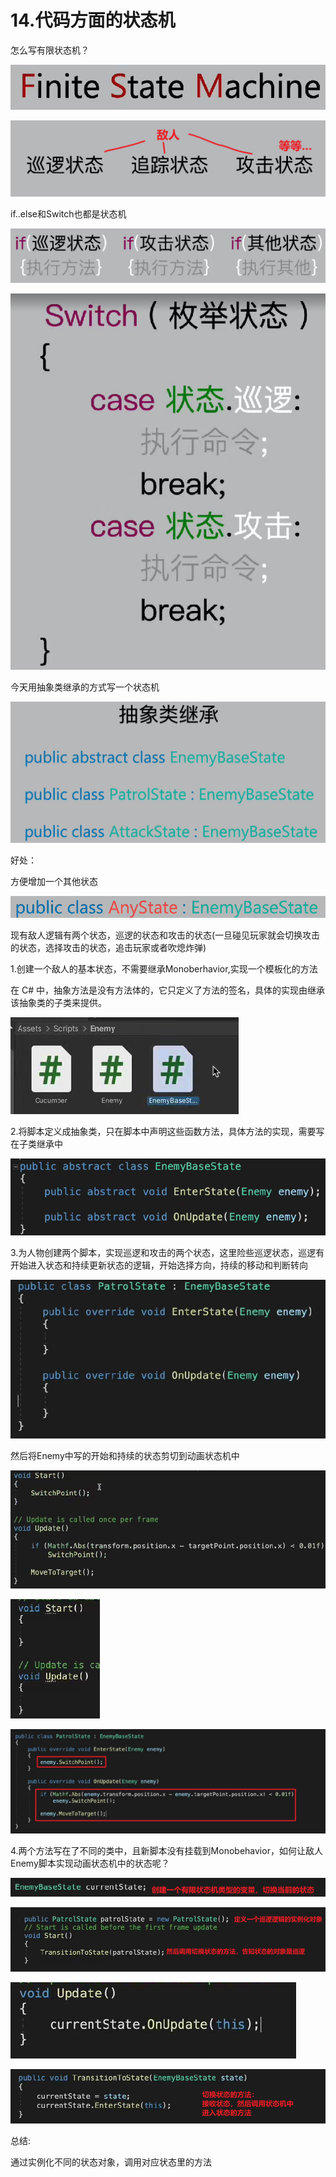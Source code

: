 # 14.代码方面的状态机

怎么写有限状态机？

![04cb95896d7bb1a214c3edf724794308.png](image/04cb95896d7bb1a214c3edf724794308.png)

![1f2b95f8a85ccd3f00443ad0c97bd813.png](image/1f2b95f8a85ccd3f00443ad0c97bd813.png)

if..else和Switch也都是状态机

![191e9a1f37d4aaaf06bb5af3d6085f0c.png](image/191e9a1f37d4aaaf06bb5af3d6085f0c.png)

![5ead9df031eadf5d922c652f83b3e392.png](image/5ead9df031eadf5d922c652f83b3e392.png)

今天用抽象类继承的方式写一个状态机

![61992f2ae444bd83857b5a023dfe3cb7.png](image/61992f2ae444bd83857b5a023dfe3cb7.png)

好处：

方便增加一个其他状态

![3409485bb12b35b318c2507533f98dfc.png](image/3409485bb12b35b318c2507533f98dfc.png)

现有敌人逻辑有两个状态，巡逻的状态和攻击的状态(一旦碰见玩家就会切换攻击的状态，选择攻击的状态，追击玩家或者吹熄炸弹)

1.创建一个敌人的基本状态，不需要继承Monoberhavior,实现一个模板化的方法

在 C# 中，抽象方法是没有方法体的，它只定义了方法的签名，具体的实现由继承该抽象类的子类来提供。

![4a86d24105d386ff49e8b37ceb403e7e.png](image/4a86d24105d386ff49e8b37ceb403e7e.png)

2.将脚本定义成抽象类，只在脚本中声明这些函数方法，具体方法的实现，需要写在子类继承中

![d639ddd7d51b46a18a29c4c46a49f71f.png](image/d639ddd7d51b46a18a29c4c46a49f71f.png)

3.为人物创建两个脚本，实现巡逻和攻击的两个状态，这里险些巡逻状态，巡逻有开始进入状态和持续更新状态的逻辑，开始选择方向，持续的移动和判断转向

![6afe8c2ab2979cb31729b8b29d76fc91.png](image/6afe8c2ab2979cb31729b8b29d76fc91.png)

然后将Enemy中写的开始和持续的状态剪切到动画状态机中

![5b515483ab4214133f27934f3c1c33d7.png](image/5b515483ab4214133f27934f3c1c33d7.png)

![923eb47335110566a03c76ac91a94c68.png](image/923eb47335110566a03c76ac91a94c68.png)

![f685f39d3bf7abe4b29b599bb5b7a2fc.png](image/f685f39d3bf7abe4b29b599bb5b7a2fc.png)

4.两个方法写在了不同的类中，且新脚本没有挂载到Monobehavior，如何让敌人Enemy脚本实现动画状态机中的状态呢？

![2ecc1645ea2386a5b83d5063414362bc.png](image/2ecc1645ea2386a5b83d5063414362bc.png)

![93695b6af88ce28c6c938614ad5d6331.png](image/93695b6af88ce28c6c938614ad5d6331.png)

![1ad8bd3c98365047ed01f26e3fdb43f4.png](image/1ad8bd3c98365047ed01f26e3fdb43f4.png)

![60e1ec5d67c06a7b69c02189d7756f5e.png](image/60e1ec5d67c06a7b69c02189d7756f5e.png)

总结:

通过实例化不同的状态对象，调用对应状态里的方法
